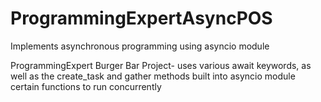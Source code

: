 # ProgrammingExpertAsyncPOS
Implements asynchronous programming using asyncio module

ProgrammingExpert Burger Bar Project-
uses various await keywords, as well as the create_task and gather methods built into asyncio module certain functions to run concurrently
